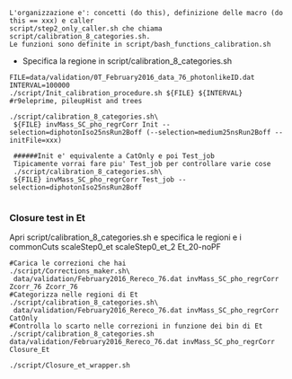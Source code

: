 ```
L'organizzazione e': concetti (do this), definizione delle macro (do this == xxx) e caller
script/step2_only_caller.sh che chiama script/calibration_8_categories.sh.
Le funzioni sono definite in script/bash_functions_calibration.sh
```

* Specifica la regione in script/calibration_8_categories.sh

```
FILE=data/validation/0T_February2016_data_76_photonlikeID.dat
INTERVAL=100000
./script/Init_calibration_procedure.sh ${FILE} ${INTERVAL} #r9eleprime, pileupHist and trees

./script/calibration_8_categories.sh\
 ${FILE} invMass_SC_pho_regrCorr Init --selection=diphotonIso25nsRun2Boff (--selection=medium25nsRun2Boff --initFile=xxx)
 
 ######Init e' equivalente a CatOnly e poi Test_job
 Tipicamente vorrai fare piu' Test_job per controllare varie cose
 ./script/calibration_8_categories.sh\
 ${FILE} invMass_SC_pho_regrCorr Test_job --selection=diphotonIso25nsRun2Boff
 
 ```
### Closure test in Et

Apri script/calibration_8_categories.sh e specifica le regioni e i commonCuts
scaleStep0_et
scaleStep0_et_2
Et_20-noPF 

```
#Carica le correzioni che hai
./script/Corrections_maker.sh\
 data/validation/February2016_Rereco_76.dat invMass_SC_pho_regrCorr Zcorr_76 Zcorr_76
#Categorizza nelle regioni di Et
./script/calibration_8_categories.sh\
 data/validation/February2016_Rereco_76.dat invMass_SC_pho_regrCorr CatOnly
#Controlla lo scarto nelle correzioni in funzione dei bin di Et
./script/calibration_8_categories.sh data/validation/February2016_Rereco_76.dat invMass_SC_pho_regrCorr Closure_Et

./script/Closure_et_wrapper.sh
```
